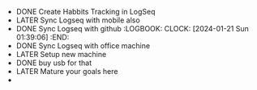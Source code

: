 - DONE Create Habbits Tracking in LogSeq
- LATER Sync Logseq with mobile also
- DONE Sync Logseq with github
  :LOGBOOK:
  CLOCK: [2024-01-21 Sun 01:39:06]
  :END:
- DONE Sync Logseq with office machine
- LATER Setup new machine
- DONE buy usb for that
- LATER Mature your goals here
-